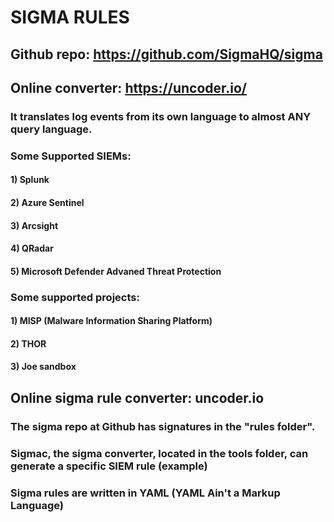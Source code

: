 # SIGMA RULES

## Github repo: https://github.com/SigmaHQ/sigma

## Online converter: https://uncoder.io/

### It translates log events from its own language to almost ANY query language.

### Some Supported SIEMs:

#### 1) Splunk

#### 2) Azure Sentinel

#### 3) Arcsight

#### 4) QRadar

#### 5) Microsoft Defender Advaned Threat Protection

### Some supported projects:

#### 1) MISP (Malware Information Sharing Platform)

#### 2) THOR 

#### 3) Joe sandbox

## Online sigma rule converter: uncoder.io

### The sigma repo at Github has signatures in the "rules folder".

### Sigmac, the sigma converter, located in the tools folder, can generate a specific SIEM rule (example)

### Sigma rules are written in YAML (YAML Ain't a Markup Language)
